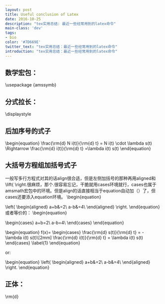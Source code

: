 ```yaml
---
layout: post
title: Useful conclusion of Latex
date: 2016-10-25
description: "tex实用总结: 最近一些经常用到的latex命令"
main-class: 'dev'
tags:
- bio
color: '#7D669E'
twitter_text: "tex实用总结：最近一些经常用到的latex命令"
introduction: "tex实用总结：最近一些经常用到的latex命令"
---
```


## 数学宏包：
\usepackage {amssymb}

## 分式拉长：
\displaystyle

## 后加序号的式子
\begin{equation}
\frac{\rm{d} N i(t)}{\rm{d} t} = N i(t) \cdot \lambda s(t) \Rightarrow \frac{\rm{d} i(t)}{\rm{d} t} =\lambda i(t) s(t)
\end{equation}

## 大括号方程组加括号式子
一般写多行方程式对其的话align很合适，但是左侧加括号的那种再用aligned和\lift\{ \right.很麻烦，那个.很容易忘记，干脆就用cases环境就行，cases也属于amsmath宏包中的环境。但是align的话直接相当于equation自动加（）了，但cases还要添入equation环境。
\begin{equation}

\left\{
\begin{aligned}
a+b&=2\\
a-b&=4\\
\end{aligned}
\right.
\end{equation}
或者等价的：
\begin{equation}

\begin{cases}
a+b=2\\
a-b=4\\
\end{cases}
\end{equation}

\begin{equation}
f(x)=
\begin{cases}
\frac{\rm{d} s(t)}{\rm{d} t} = - \lambda i(t) s(t)\\[2mm]
\frac{\rm{d} i(t)}{\rm{d} t} = \lambda i(t) s(t)
\end{cases}
\label{1}
\end{equation}

or:

\begin{equation}
\left\{
\begin{aligned}
a+b&=2\\
a-b&=4\\
\end{aligned}
\right.
\end{equation}

## 正体：
\rm{d}